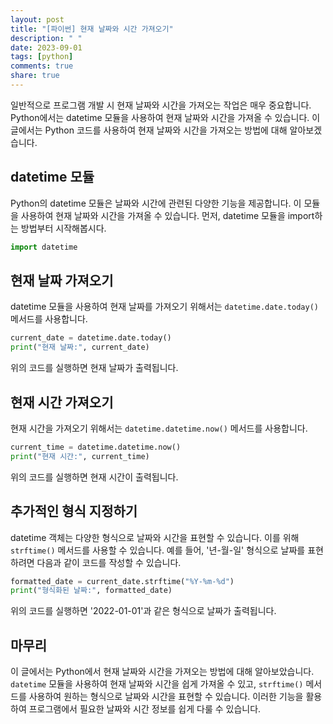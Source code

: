 ```yaml
---
layout: post
title: "[파이썬] 현재 날짜와 시간 가져오기"
description: " "
date: 2023-09-01
tags: [python]
comments: true
share: true
---
```


일반적으로 프로그램 개발 시 현재 날짜와 시간을 가져오는 작업은 매우 중요합니다. Python에서는 datetime 모듈을 사용하여 현재 날짜와 시간을 가져올 수 있습니다. 이 글에서는 Python 코드를 사용하여 현재 날짜와 시간을 가져오는 방법에 대해 알아보겠습니다.

## datetime 모듈

Python의 datetime 모듈은 날짜와 시간에 관련된 다양한 기능을 제공합니다. 이 모듈을 사용하여 현재 날짜와 시간을 가져올 수 있습니다. 먼저, datetime 모듈을 import하는 방법부터 시작해봅시다.

```python
import datetime
```

## 현재 날짜 가져오기

datetime 모듈을 사용하여 현재 날짜를 가져오기 위해서는 `datetime.date.today()` 메서드를 사용합니다.

```python
current_date = datetime.date.today()
print("현재 날짜:", current_date)
```

위의 코드를 실행하면 현재 날짜가 출력됩니다.

## 현재 시간 가져오기

현재 시간을 가져오기 위해서는 `datetime.datetime.now()` 메서드를 사용합니다.

```python
current_time = datetime.datetime.now()
print("현재 시간:", current_time)
```

위의 코드를 실행하면 현재 시간이 출력됩니다.

## 추가적인 형식 지정하기

datetime 객체는 다양한 형식으로 날짜와 시간을 표현할 수 있습니다. 이를 위해 `strftime()` 메서드를 사용할 수 있습니다. 예를 들어, '년-월-일' 형식으로 날짜를 표현하려면 다음과 같이 코드를 작성할 수 있습니다.

```python
formatted_date = current_date.strftime("%Y-%m-%d")
print("형식화된 날짜:", formatted_date)
```

위의 코드를 실행하면 '2022-01-01'과 같은 형식으로 날짜가 출력됩니다.

## 마무리

이 글에서는 Python에서 현재 날짜와 시간을 가져오는 방법에 대해 알아보았습니다. `datetime` 모듈을 사용하여 현재 날짜와 시간을 쉽게 가져올 수 있고, `strftime()` 메서드를 사용하여 원하는 형식으로 날짜와 시간을 표현할 수 있습니다. 이러한 기능을 활용하여 프로그램에서 필요한 날짜와 시간 정보를 쉽게 다룰 수 있습니다.